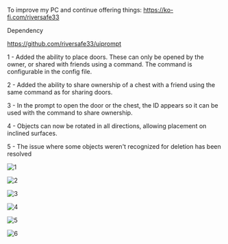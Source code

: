 To improve my PC and continue offering things: https://ko-fi.com/riversafe33

Dependency

https://github.com/riversafe33/uiprompt

1 - Added the ability to place doors. These can only be opened by the owner, or shared with friends using a command. The command is configurable in the config file.

2 - Added the ability to share ownership of a chest with a friend using the same command as for sharing doors.

3 - In the prompt to open the door or the chest, the ID appears so it can be used with the command to share ownership.

4 - Objects can now be rotated in all directions, allowing placement on inclined surfaces.

5 - The issue where some objects weren't recognized for deletion has been resolved

![1](https://github.com/user-attachments/assets/fd311ec0-5655-48be-ae8d-8c657c29965d)

![2](https://github.com/user-attachments/assets/049cc468-5583-44e9-bd6a-e0df486ac0a7)

![3](https://github.com/user-attachments/assets/57f750a2-29e5-434a-a86a-bf6e2e5e1c68)

![4](https://github.com/user-attachments/assets/838b2c34-9f3a-4299-8299-65c7bb7dd7ac)

![5](https://github.com/user-attachments/assets/255b3546-45cc-43d9-bd7a-2923098fa44b)

![6](https://github.com/user-attachments/assets/cc7104d7-f1a5-45e1-bc38-a7b8c17f53a6)
